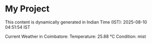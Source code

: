 # My Project

This content is dynamically generated in Indian Time (IST): 2025-08-10 04:51:54 IST


Current Weather in Coimbatore:
Temperature: 25.88 °C
Condition: mist
